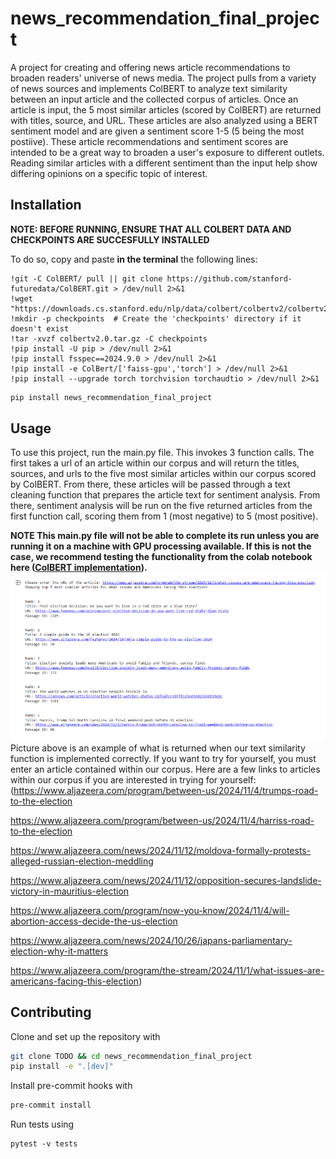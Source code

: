 # news_recommendation_final_project

A project for creating and offering news article recommendations to broaden readers' universe of news media. The project pulls from a variety of news sources and implements ColBERT to analyze text similarity between an input article and the collected corpus of articles. Once an article is input, the 5 most similar articles (scored by ColBERT) are returned with titles, source, and URL. These articles are also analyzed using a BERT sentiment model and are given a sentiment score 1-5 (5 being the most postiive). These article recommendations and sentiment scores are intended to be a great way to broaden a user's exposure to different outlets. Reading similar articles with a different sentiment than the input help show differing opinions on a specific topic of interest.

## Installation

**NOTE: BEFORE RUNNING, ENSURE THAT ALL COLBERT DATA AND CHECKPOINTS ARE SUCCESFULLY INSTALLED**

To do so, copy and paste **in the terminal** the following lines:

```
!git -C ColBERT/ pull || git clone https://github.com/stanford-futuredata/ColBERT.git > /dev/null 2>&1
!wget "https://downloads.cs.stanford.edu/nlp/data/colbert/colbertv2/colbertv2.0.tar.gz"
!mkdir -p checkpoints  # Create the 'checkpoints' directory if it doesn't exist
!tar -xvzf colbertv2.0.tar.gz -C checkpoints
!pip install -U pip > /dev/null 2>&1
!pip install fsspec==2024.9.0 > /dev/null 2>&1
!pip install -e ColBert/['faiss-gpu','torch'] > /dev/null 2>&1
!pip install --upgrade torch torchvision torchaudtio > /dev/null 2>&1
```

```bash
pip install news_recommendation_final_project
```

## Usage

To use this project, run the main.py file. This invokes 3 function calls. The first takes a url of an article within our corpus and will return the titles, sources, and urls to the five most similar articles within our corpus scored by ColBERT.
From there, these articles will be passed through a text cleaning function that prepares the article text for sentiment analysis. From there, sentiment analysis will be run on the five returned articles from the first function call, scoring them from 1 (most negative) to 5 (most positive).

**NOTE This main.py file will not be able to complete its run unless you are running it on a machine with GPU processing available. If this is not the case, we recommend testing the functionality from the colab notebook here ([ColBERT implementation](DSAN_5400_Final_News_Recommender_Training.ipynb)).**
![alt text](colbert_results.png)
Picture above is an example of what is returned when our text similarity function is implemented correctly. If you want to try for yourself, you must enter an article contained within our corpus. Here are a few links to articles within our corpus if you are interested in trying for yourself:(https://www.aljazeera.com/program/between-us/2024/11/4/trumps-road-to-the-election

https://www.aljazeera.com/program/between-us/2024/11/4/harriss-road-to-the-election

https://www.aljazeera.com/news/2024/11/12/moldova-formally-protests-alleged-russian-election-meddling

https://www.aljazeera.com/news/2024/11/12/opposition-secures-landslide-victory-in-mauritius-election

https://www.aljazeera.com/program/now-you-know/2024/11/4/will-abortion-access-decide-the-us-election

https://www.aljazeera.com/news/2024/10/26/japans-parliamentary-election-why-it-matters

https://www.aljazeera.com/program/the-stream/2024/11/1/what-issues-are-americans-facing-this-election)

## Contributing

Clone and set up the repository with

```bash
git clone TODO && cd news_recommendation_final_project
pip install -e ".[dev]"
```

Install pre-commit hooks with

```bash
pre-commit install
```

Run tests using

```
pytest -v tests
```

